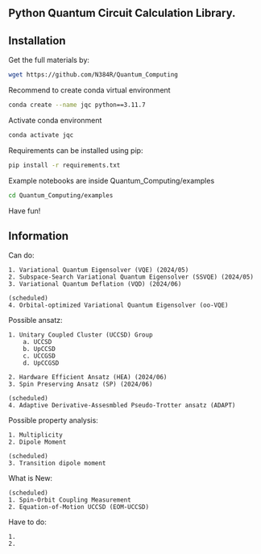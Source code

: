 ## Python Quantum Circuit Calculation Library.

Installation
------------

Get the full materials by:
```bash
wget https://github.com/N384R/Quantum_Computing
```

Recommend to create conda virtual environment

```bash
conda create --name jqc python==3.11.7
```

Activate conda environment

```bash
conda activate jqc
```

Requirements can be installed using pip:

```bash
pip install -r requirements.txt
```

Example notebooks are inside Quantum_Computing/examples

```bash
cd Quantum_Computing/examples
```

Have fun!



Information
-----------

Can do:

    1. Variational Quantum Eigensolver (VQE) (2024/05)
    2. Subspace-Search Variational Quantum Eigensolver (SSVQE) (2024/05)
    3. Variational Quantum Deflation (VQD) (2024/06)

    (scheduled)
    4. Orbital-optimized Variational Quantum Eigensolver (oo-VQE)

Possible ansatz:

    1. Unitary Coupled Cluster (UCCSD) Group
        a. UCCSD
        b. UpCCSD
        c. UCCGSD
        d. UpCCGSD

    2. Hardware Efficient Ansatz (HEA) (2024/06)
    3. Spin Preserving Ansatz (SP) (2024/06)

    (scheduled)
    4. Adaptive Derivative-Assesmbled Pseudo-Trotter ansatz (ADAPT)

Possible property analysis:

    1. Multiplicity
    2. Dipole Moment

    (scheduled)
    3. Transition dipole moment

What is New:

    (scheduled)
    1. Spin-Orbit Coupling Measurement
    2. Equation-of-Motion UCCSD (EOM-UCCSD)

Have to do:

    1. 
    2.